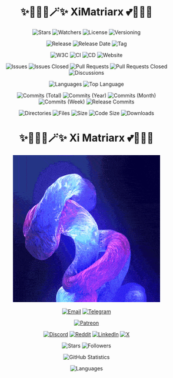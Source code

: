 <h1 align="center">✨🧚🏻‍♀️🪄✨ XiMatriarx 💕🦄🌈🏰</h1>

<p align="center">
    <img src="https://img.shields.io/github/stars/XiMatriarx/ximatriarx?style=flat&label=Stars&labelColor=404040&color=c000c0" alt="Stars">
    <img src="https://img.shields.io/github/watchers/XiMatriarx/ximatriarx?style=flat&label=Watchers&labelColor=404040&color=c000c0" alt="Watchers">
    <img src="https://img.shields.io/badge/License-MIT-404040?style=flat&label=License&labelColor=404040&color=c000c0" alt="License">
    <img src="https://img.shields.io/badge/Versioning-SemVer-404040?label=Versioning&labelColor=404040&color=c000c0" alt="Versioning">
</p>

<p align="center">
    <img src="https://img.shields.io/github/v/release/XiMatriarx/ximatriarx?sort=semver&style=flat&label=Release&labelColor=404040&color=c000c0" alt="Release">
    <img src="https://img.shields.io/github/release-date/XiMatriarx/ximatriarx?style=flat&label=Release%20Date&labelColor=404040&color=c000c0" alt="Release Date">
    <img src="https://img.shields.io/github/v/tag/XiMatriarx/ximatriarx?sort=semver&style=flat&label=Tag&labelColor=404040&color=c000c0" alt="Tag">
</p>

<p align="center">
    <img src="https://img.shields.io/w3c-validation/html?targetUrl=https%3A%2F%2Fgithub.com%2FXiMatriarx%2Fximatriarx%2Fblob%2Fmatrix%2Freadme.md&style=flat&label=W3C&labelColor=404040&color=c000c0" alt="W3C">
    <img src="https://img.shields.io/github/actions/workflow/status/XiMatriarx/ximatriarx/ci?style=flat&label=CI&labelColor=404040&color=c000c0" alt="CI">
    <img src="https://img.shields.io/github/actions/workflow/status/XiMatriarx/ximatriarx/cd?style=flat&label=CD&labelColor=404040&color=c000c0" alt="CD">
    <img src="https://img.shields.io/website?url=https%3A%2F%2Fximatriarx.io&up_message=Up&up_color=c000c0&down_message=Down&down_color=00c0c0&style=flat&label=Website&labelColor=404040" alt="Website">
</p>

<p align="center">
    <img src="https://img.shields.io/github/issues-raw/XiMatriarx/ximatriarx?style=flat&label=Issues&labelColor=404040&color=c000c0" alt="Issues">
    <img src="https://img.shields.io/github/issues-closed-raw/XiMatriarx/ximatriarx?style=flat&label=Issues%20Closed&labelColor=404040&color=c000c0" alt="Issues Closed">
    <img src="https://img.shields.io/github/issues-pr-raw/XiMatriarx/ximatriarx?style=flat&label=Pull%20Requests%20Open&labelColor=404040&color=c000c0" alt="Pull Requests">
    <img src="https://img.shields.io/github/issues-pr-closed-raw/XiMatriarx/ximatriarx?label=Pull%20Requests%20Closed&labelColor=404040&color=c000c0" alt="Pull Requests Closed">
    <img src="https://img.shields.io/github/discussions/XiMatriarx/ximatriarx?style=flat&label=Discussions&labelColor=404040&color=c000c0" alt="Discussions">
</p>

<p align="center">
    <img src="https://img.shields.io/github/languages/count/XiMatriarx/ximatriarx?style=flat&label=Languages&labelColor=404040&color=c000c0" alt="Languages">
    <img src="https://img.shields.io/github/languages/top/XiMatriarx/ximatriarx?style=flat&label=Top%20Language&labelColor=404040&color=c000c0" alt="Top Language">
</p>

<p align="center">
    <img src="https://img.shields.io/github/commit-activity/t/XiMatriarx/ximatriarx?style=flat&label=Commits&labelColor=404040&color=c000c0" alt="Commits (Total)">
    <img src="https://img.shields.io/github/commit-activity/y/XiMatriarx/ximatriarx?style=flat&label=Commits&labelColor=404040&color=c000c0" alt="Commits (Year)">
    <img src="https://img.shields.io/github/commit-activity/m/XiMatriarx/ximatriarx?style=flat&label=Commits&labelColor=404040&color=c000c0" alt="Commits (Month)">
    <img src="https://img.shields.io/github/commit-activity/w/XiMatriarx/ximatriarx?style=flat&label=Commits&labelColor=404040&color=c000c0" alt="Commits (Week)">
    <img src="https://img.shields.io/github/commits-since/XiMatriarx/ximatriarx/latest?sort=semver&style=flat&label=Release%20Commits&labelColor=404040&color=c000c0" alt="Release Commits">
</p>

<p align="center">
    <img src="https://img.shields.io/github/directory-file-count/XiMatriarx/ximatriarx?type=dir&style=flat&label=Directories&labelColor=404040&color=c000c0" alt="Directories">
    <img src="https://img.shields.io/github/directory-file-count/XiMatriarx/ximatriarx?type=file&style=flat&label=Files&labelColor=404040&color=c000c0" alt="Files">
    <img src="https://img.shields.io/github/repo-size/XiMatriarx/ximatriarx?style=flat&label=Size&labelColor=404040&color=c000c0" alt="Size">
    <img src="https://img.shields.io/github/languages/code-size/XiMatriarx/ximatriarx?style=flat&label=Code%20Size&labelColor=404040&color=c000c0" alt="Code Size">
    <img src="https://img.shields.io/github/downloads/XiMatriarx/ximatriarx/total?style=flat&label=Downloads&labelColor=404040&color=c000c0" alt="Downloads">
</p>

<h1 align="center">✨🧚🏻‍♀️🪄✨ Xi Matriarx 💕🦄🌈🏰</h1>

<p align="center">
    <img src="fractal.gif">
</p>

<p align="center">
    <a href="mailto:xi@ximatriarx.io"><img src="https://img.shields.io/badge/xi%40ximatriarx.io-404040?style=flat" alt="Email"></a>
    <a href="https://t.me/ximatriarx"><img src="https://img.shields.io/badge/-Telegram-404040?style=flat&logo=Telegram" alt="Telegram"></a>
</p>

<p align="center">
    <a href="https://patreon.com/XiMatriarx" target="_blank"><img src="https://img.shields.io/badge/-Patreon-404040?style=flat&logo=Patreon" alt="Patreon"></a>
</p>

<p align="center">
    <a href="https://discord.gg/XiMatriarx" target="_blank"><img src="https://img.shields.io/discord/XiMatriarx?style=flat&logo=Discord&label=Discord&labelColor=404040&color=c000c0" alt="Discord"></a>
    <a href="https://www.reddit.com/r/XiMatriarx" target="_blank"><img src="https://img.shields.io/reddit/subreddit-subscribers/XiMatriarx?style=flat&logo=Reddit&label=Reddit&labelColor=404040&color=c000c0" alt="Reddit"></a>
    <a href="https://linkedin.com/in/XiMatriarx" target="_blank"><img src="https://img.shields.io/badge/-LinkedIn-404040?style=flat&logo=LinkedIn" alt="LinkedIn"></a>
    <a href="https://twitter.com/XiMatriarx" target="_blank"><img src="https://img.shields.io/badge/-X-404040?style=flat&logo=X" alt="X"></a>
</p>

<p align="center">
    <img src="https://img.shields.io/github/stars/XiMatriarx?style=flat&label=Stars&labelColor=404040&color=c000c0" alt="Stars">
    <img src="https://img.shields.io/github/followers/XiMatriarx?style=flat&label=Followers&labelColor=404040&color=c000c0" alt="Followers">
</p>

<p align="center">
    <img src="https://github-readme-stats.vercel.app/api?username=XiMatriarx&show=reviews,discussions_started,discussions_answered,prs_merged,prs_merged_percentage&show_icons=true&hide_title=true&hide_border=true&theme=transparent&title_color=ff00ff&text_color=808080&icon_color=ff00ff&border_color=808080&border_radius=8" alt="GitHub Statistics">
</p>

<p align="center">
    <img src="https://github-readme-stats.vercel.app/api/top-langs/?username=XiMatriarx&size_weight=1&count_weight=0&langs_count=10&layout=donut&hide_title=true&hide_border=true&theme=transparent&title_color=ff00ff&text_color=808080&border_color=808080&border_radius=8" alt="Languages">
</p>
